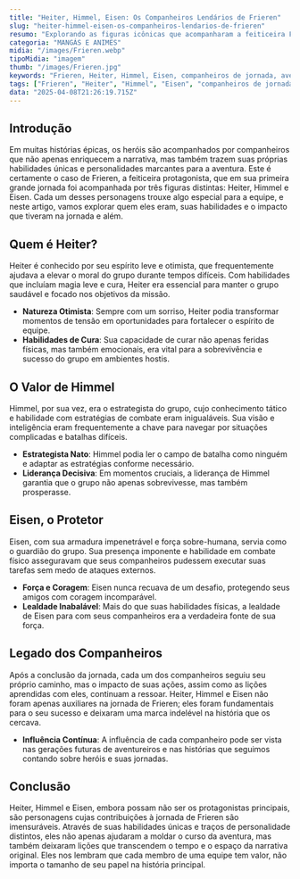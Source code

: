 ```yaml
---
title: "Heiter, Himmel, Eisen: Os Companheiros Lendários de Frieren"
slug: "heiter-himmel-eisen-os-companheiros-lendarios-de-frieren"
resumo: "Explorando as figuras icônicas que acompanharam a feiticeira Frieren em sua primeira grande jornada, este artigo mergulha nas histórias e características de Heiter, Himmel e Eisen, destacando suas contribuições e legados únicos."
categoria: "MANGÁS E ANIMES"
midia: "/images/Frieren.webp"
tipoMidia: "imagem"
thumb: "/images/Frieren.jpg"
keywords: "Frieren, Heiter, Himmel, Eisen, companheiros de jornada, aventura épica, personagens icônicos, legado"
tags: ["Frieren", "Heiter", "Himmel", "Eisen", "companheiros de jornada", "aventura épica", "personagens icônicos", "legado"]
data: "2025-04-08T21:26:19.715Z"
---
```


## Introdução
Em muitas histórias épicas, os heróis são acompanhados por companheiros que não apenas enriquecem a narrativa, mas também trazem suas próprias habilidades únicas e personalidades marcantes para a aventura. Este é certamente o caso de Frieren, a feiticeira protagonista, que em sua primeira grande jornada foi acompanhada por três figuras distintas: Heiter, Himmel e Eisen. Cada um desses personagens trouxe algo especial para a equipe, e neste artigo, vamos explorar quem eles eram, suas habilidades e o impacto que tiveram na jornada e além.

## Quem é Heiter?
Heiter é conhecido por seu espírito leve e otimista, que frequentemente ajudava a elevar o moral do grupo durante tempos difíceis. Com habilidades que incluíam magia leve e cura, Heiter era essencial para manter o grupo saudável e focado nos objetivos da missão.
- **Natureza Otimista**: Sempre com um sorriso, Heiter podia transformar momentos de tensão em oportunidades para fortalecer o espírito de equipe.
- **Habilidades de Cura**: Sua capacidade de curar não apenas feridas físicas, mas também emocionais, era vital para a sobrevivência e sucesso do grupo em ambientes hostis.

## O Valor de Himmel
Himmel, por sua vez, era o estrategista do grupo, cujo conhecimento tático e habilidade com estratégias de combate eram inigualáveis. Sua visão e inteligência eram frequentemente a chave para navegar por situações complicadas e batalhas difíceis.
- **Estrategista Nato**: Himmel podia ler o campo de batalha como ninguém e adaptar as estratégias conforme necessário.
- **Liderança Decisiva**: Em momentos cruciais, a liderança de Himmel garantia que o grupo não apenas sobrevivesse, mas também prosperasse.

## Eisen, o Protetor
Eisen, com sua armadura impenetrável e força sobre-humana, servia como o guardião do grupo. Sua presença imponente e habilidade em combate físico asseguravam que seus companheiros pudessem executar suas tarefas sem medo de ataques externos.
- **Força e Coragem**: Eisen nunca recuava de um desafio, protegendo seus amigos com coragem incomparável.
- **Lealdade Inabalável**: Mais do que suas habilidades físicas, a lealdade de Eisen para com seus companheiros era a verdadeira fonte de sua força.

## Legado dos Companheiros
Após a conclusão da jornada, cada um dos companheiros seguiu seu próprio caminho, mas o impacto de suas ações, assim como as lições aprendidas com eles, continuam a ressoar. Heiter, Himmel e Eisen não foram apenas auxiliares na jornada de Frieren; eles foram fundamentais para o seu sucesso e deixaram uma marca indelével na história que os cercava.
- **Influência Contínua**: A influência de cada companheiro pode ser vista nas gerações futuras de aventureiros e nas histórias que seguimos contando sobre heróis e suas jornadas.

## Conclusão
Heiter, Himmel e Eisen, embora possam não ser os protagonistas principais, são personagens cujas contribuições à jornada de Frieren são imensuráveis. Através de suas habilidades únicas e traços de personalidade distintos, eles não apenas ajudaram a moldar o curso da aventura, mas também deixaram lições que transcendem o tempo e o espaço da narrativa original. Eles nos lembram que cada membro de uma equipe tem valor, não importa o tamanho de seu papel na história principal.
